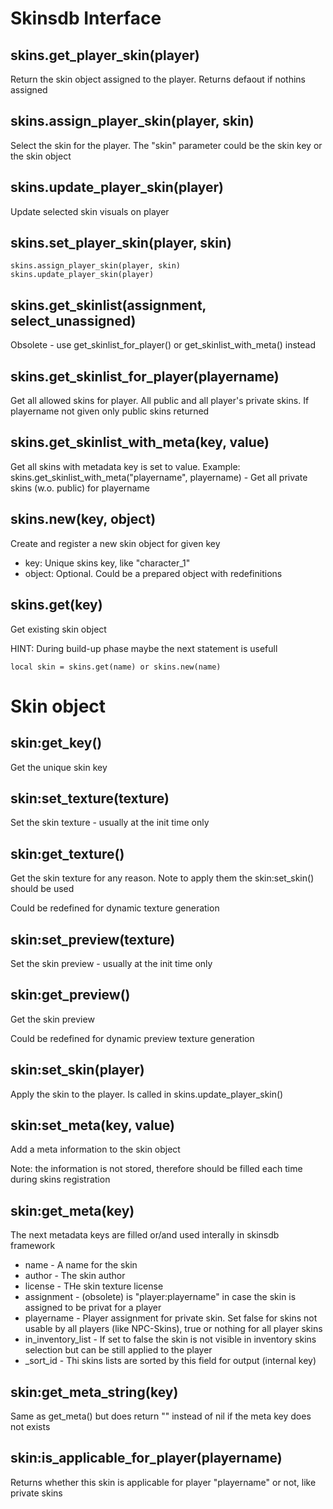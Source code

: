 # Skinsdb Interface

## skins.get_player_skin(player)
Return the skin object assigned to the player. Returns defaout if nothins assigned

## skins.assign_player_skin(player, skin)
Select the skin for the player. The "skin" parameter could be the skin key or the skin object

## skins.update_player_skin(player)
Update selected skin visuals on player

## skins.set_player_skin(player, skin)
```
skins.assign_player_skin(player, skin)
skins.update_player_skin(player)
```

## skins.get_skinlist(assignment, select_unassigned)
Obsolete - use get_skinlist_for_player() or get_skinlist_with_meta() instead

## skins.get_skinlist_for_player(playername)
Get all allowed skins for player. All public and all player's private skins. If playername not given only public skins returned

## skins.get_skinlist_with_meta(key, value)
Get all skins with metadata key is set to value. Example:
skins.get_skinlist_with_meta("playername", playername) - Get all private skins (w.o. public) for playername


## skins.new(key, object)
Create and register a new skin object for given key
  - key: Unique skins key, like "character_1"
  - object: Optional. Could be a prepared object with redefinitions

## skins.get(key)
Get existing skin object

HINT: During build-up phase maybe the next statement is usefull
```
local skin = skins.get(name) or skins.new(name)
```


# Skin object

## skin:get_key()
Get the unique skin key

## skin:set_texture(texture)
Set the skin texture - usually at the init time only

## skin:get_texture()
Get the skin texture for any reason. Note to apply them the skin:set_skin() should be used

Could be redefined for dynamic texture generation

## skin:set_preview(texture)
Set the skin preview - usually at the init time only

## skin:get_preview()
Get the skin preview

Could be redefined for dynamic preview texture generation

## skin:set_skin(player)
Apply the skin to the player. Is called in skins.update_player_skin()

## skin:set_meta(key, value)
Add a meta information to the skin object

Note: the information is not stored, therefore should be filled each time during skins registration

## skin:get_meta(key)
The next metadata keys are filled or/and used interally in skinsdb framework
  - name - A name for the skin
  - author - The skin author
  - license - THe skin texture license
  - assignment - (obsolete) is "player:playername" in case the skin is assigned to be privat for a player
  - playername - Player assignment for private skin. Set false for skins not usable by all players (like NPC-Skins), true or nothing for all player skins
  - in_inventory_list - If set to false the skin is not visible in inventory skins selection but can be still applied to the player
  - _sort_id - Thi skins lists are sorted by this field for output (internal key)

## skin:get_meta_string(key)
Same as get_meta() but does return "" instead of nil if the meta key does not exists

## skin:is_applicable_for_player(playername)
Returns whether this skin is applicable for player "playername" or not, like private skins
